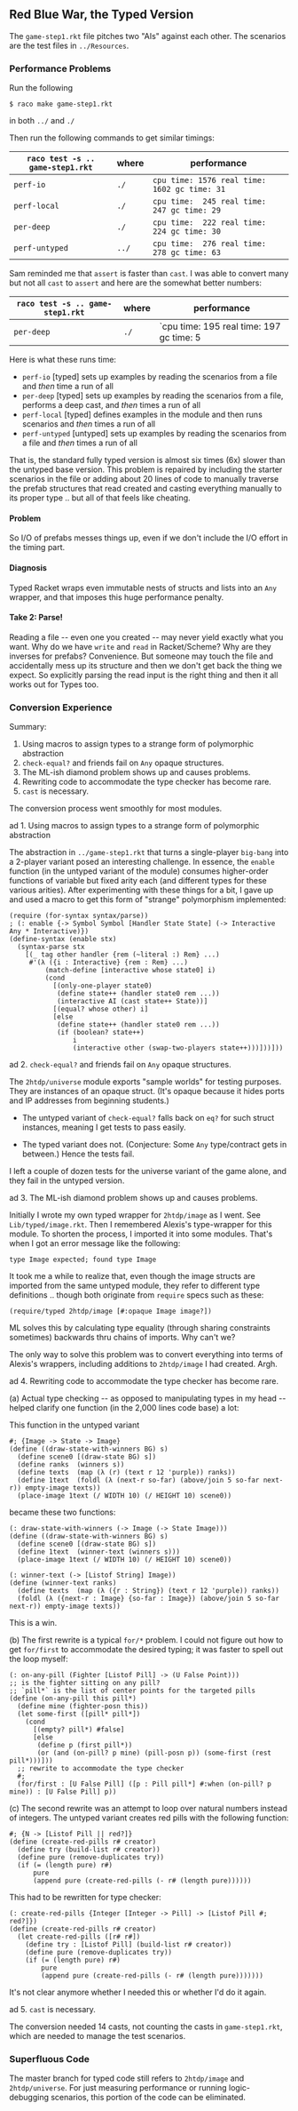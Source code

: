 ## Red Blue War, the Typed Version

The `game-step1.rkt` file pitches two "AIs" against each other. The
scenarios are the test files in `../Resources`.

### Performance Problems 

Run the following 

```
$ raco make game-step1.rkt
```

in both `../` and `./` 

Then run the following commands to get similar timings: 

| `raco test -s .. game-step1.rkt`  | where | performance                                   |
| --------------------------------- | ----- | --------------------------------------------- |
| `perf-io`    			    | `./`  |  `cpu time: 1576 real time: 1602 gc time: 31` |
| `perf-local`   		    | `./`  |  `cpu time:  245 real time:  247 gc time: 29` |
| `per-deep`			    | `./`  |  `cpu time:  222 real time:  224 gc time: 30` |
| `perf-untyped` 		    | `../` |  `cpu time:  276 real time:  278 gc time: 63` |

Sam reminded me that `assert` is faster than `cast`. I was able to convert many
but not all `cast` to `assert` and here are the somewhat better numbers:   

| `raco test -s .. game-step1.rkt`  | where | performance                                   |
| --------------------------------- | ----- | --------------------------------------------- |
| `per-deep`			    | `./`  |  `cpu time:  195 real time:  197 gc time:  5  |

Here is what these runs time: 

- `perf-io` [typed] sets up examples by reading the scenarios from a file and _then_ time a run of all
- `per-deep` [typed] sets up examples by reading the scenarios from a file, performs a deep cast, and _then_ times a run of all
- `perf-local` [typed] defines examples in the module and then runs scenarios and _then_ times a run of all
- `perf-untyped` [untyped] sets up examples by reading the scenarios from a file and _then_ times a run of all

That is, the standard fully typed version is almost six times (6x) slower than
the untyped base version. This problem is repaired by including the starter
scenarios in the file or adding about 20 lines of code to manually traverse the
prefab structures that read created and casting everything manually to its
proper type .. but all of that feels like cheating.

#### Problem 

So I/O of prefabs messes things up, even if we don't include the I/O effort in
the timing part. 

#### Diagnosis

Typed Racket wraps even immutable nests of structs and lists into an `Any`
wrapper, and that imposes this huge performance penalty.

#### Take 2: Parse! 

Reading a file -- even one you created -- may never yield exactly what you
want. Why do we have `write` and `read` in Racket/Scheme? Why are they inverses
for prefabs? Convenience. But someone may touch the file and accidentally mess
up its structure and then we don't get back the thing we expect. So explicitly
parsing the read input is the right thing and then it all works out for Types
too. 


### Conversion Experience

Summary: 

1. Using macros to assign types to a strange form of polymorphic abstraction
2. `check-equal?` and friends fail on `Any` opaque structures.
3. The ML-ish diamond problem shows up and causes problems.
4. Rewriting code to accommodate the type checker has become rare.
5. `cast` is necessary. 

The conversion process went smoothly for most modules.

ad 1. Using macros to assign types to a strange form of polymorphic abstraction 

The abstraction in `../game-step1.rkt` that turns a single-player `big-bang`
into a 2-player variant posed an interesting challenge. In essence, the
`enable` function (in the untyped variant of the module) consumes higher-order
functions of variable but fixed arity each (and different types for these
various arities). After experimenting with these things for a bit, I gave up
and used a macro to get this form of "strange" polymorphism implemented: 

```
(require (for-syntax syntax/parse))
; (: enable {-> Symbol Symbol [Handler State State] (-> Interactive Any * Interactive)})
(define-syntax (enable stx)
  (syntax-parse stx
    [(_ tag other handler {rem (~literal :) Rem} ...)
     #'(λ ({i : Interactive} {rem : Rem} ...)
         (match-define [interactive whose state0] i)
         (cond
           [(only-one-player state0)
            (define state++ (handler state0 rem ...))
            (interactive AI (cast state++ State))]
           [(equal? whose other) i]
           [else
            (define state++ (handler state0 rem ...))
            (if (boolean? state++)
                i
                (interactive other (swap-two-players state++)))]))]))
```

ad 2. `check-equal?` and friends fail on `Any` opaque structures.

The `2htdp/universe` module exports "sample worlds" for testing purposes. They
are instances of an opaque struct. (It's opaque because it hides ports and IP
addresses from beginning students.)

- The untyped variant of `check-equal?` falls back on `eq?` for such struct
  instances, meaning I get tests to pass easily.

- The typed variant does not. (Conjecture: Some `Any` type/contract gets in
  between.) Hence the tests fail. 

I left a couple of dozen tests for the universe variant of the game alone, and
they fail in the untyped version.

ad 3. The ML-ish diamond problem shows up and causes problems.

Initially I wrote my own typed wrapper for `2htdp/image` as I went. See
`Lib/typed/image.rkt`. Then I remembered Alexis's type-wrapper for this
module. To shorten the process, I imported it into some modules. That's when
I got an error message like the following:

```
type Image expected; found type Image 
```

It took me a while to realize that, even though the image structs are imported
from the same untyped module, they refer to different type definitions
.. though both originate from `require` specs such as these:

```
(require/typed 2htdp/image [#:opaque Image image?])
```

ML solves this by calculating type equality (through sharing constraints
sometimes) backwards thru chains of imports. Why can't we? 

The only way to solve this problem was to convert everything into terms of
Alexis's wrappers, including additions to `2htdp/image` I had created. Argh.

ad 4. Rewriting code to accommodate the type checker has become rare.

(a) Actual type checking -- as opposed to manipulating types in my head --
    helped clarify one function (in the 2,000 lines code base) a lot: 

This function in the untyped variant 

```
#; {Image -> State -> Image}
(define ((draw-state-with-winners BG) s)
  (define scene0 [(draw-state BG) s])
  (define ranks  (winners s))
  (define texts  (map (λ (r) (text r 12 'purple)) ranks))
  (define 1text  (foldl (λ (next-r so-far) (above/join 5 so-far next-r)) empty-image texts))
  (place-image 1text (/ WIDTH 10) (/ HEIGHT 10) scene0))
```

became these two functions: 

```
(: draw-state-with-winners (-> Image (-> State Image)))
(define ((draw-state-with-winners BG) s)
  (define scene0 [(draw-state BG) s])
  (define 1text  (winner-text (winners s)))
  (place-image 1text (/ WIDTH 10) (/ HEIGHT 10) scene0))

(: winner-text (-> [Listof String] Image))
(define (winner-text ranks)
  (define texts  (map (λ ({r : String}) (text r 12 'purple)) ranks))
  (foldl (λ ({next-r : Image} {so-far : Image}) (above/join 5 so-far next-r)) empty-image texts))
```

This is a win. 


(b) The first rewrite is a typical `for/*` problem. I could not figure out how
to get `for/first` to accommodate the desired typing; it was faster to spell
out the loop myself: 

```
(: on-any-pill (Fighter [Listof Pill] -> (U False Point)))
;; is the fighter sitting on any pill? 
;; `pill*` is the list of center points for the targeted pills
(define (on-any-pill this pill*)
  (define mine (fighter-posn this))
  (let some-first ([pill* pill*])
    (cond
      [(empty? pill*) #false]
      [else
       (define p (first pill*))
       (or (and (on-pill? p mine) (pill-posn p)) (some-first (rest pill*)))]))
  ;; rewrite to accommodate the type checker 
  #;
  (for/first : [U False Pill] ([p : Pill pill*] #:when (on-pill? p mine)) : [U False Pill] p))
```


(c) The second rewrite was an attempt to loop over natural numbers instead of
integers. The untyped variant creates red pills with the following function: 

```
#; {N -> [Listof Pill || red?]}
(define (create-red-pills r# creator)
  (define try (build-list r# creator))
  (define pure (remove-duplicates try))
  (if (= (length pure) r#)
      pure
      (append pure (create-red-pills (- r# (length pure))))))
```

This had to be rewritten for type checker: 

```
(: create-red-pills {Integer [Integer -> Pill] -> [Listof Pill #; red?]})
(define (create-red-pills r# creator)
  (let create-red-pills ([r# r#])
    (define try : [Listof Pill] (build-list r# creator))
    (define pure (remove-duplicates try))
    (if (= (length pure) r#)
        pure
        (append pure (create-red-pills (- r# (length pure)))))))
```

It's not clear anymore whether I needed this or whether I'd do it again. 

ad 5. `cast` is necessary.

The conversion needed 14 casts, not counting the casts in `game-step1.rkt`,
which are needed to manage the test scenarios.

### Superfluous Code

The master branch for typed code still refers to `2htdp/image` and
`2htdp/universe`.  For just measuring performance or running
logic-debugging scenarios, this portion of the code can be eliminated.
